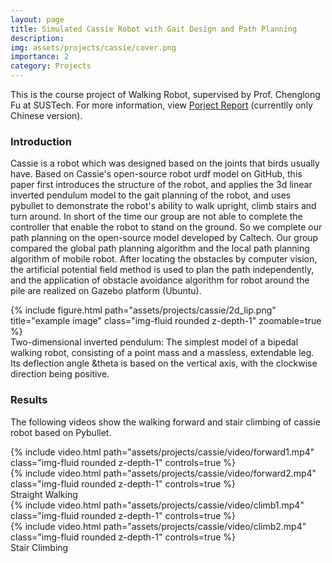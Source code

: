 ```yaml
---
layout: page
title: Simulated Cassie Robot with Gait Design and Path Planning
description: 
img: assets/projects/cassie/cover.png
importance: 2
category: Projects
---
```


This is the course project of Walking Robot, supervised by Prof. Chenglong Fu at SUSTech. For more information, view [Porject Report](/assets/projects/cassie/report.pdf) (currentlly only Chinese version).

### Introduction

Cassie is a robot which was designed based on the joints that birds usually have. Based on Cassie's open-source robot urdf model on GitHub, this paper first introduces the structure of the robot, and applies the 3d linear inverted pendulum model to the gait planning of the robot, and uses pybullet to demonstrate the robot's ability to walk upright, climb stairs and turn around. In short of the time our group are not able to complete the controller that enable the robot to stand on the ground. So we complete our path planning on the open-source model developed by Caltech. Our group compared the global path planning algorithm and the local path planning algorithm of mobile robot. After locating the obstacles by computer vision, the artificial potential field method is used to plan the path independently, and the application of obstacle avoidance algorithm for robot around the pile are realized on Gazebo platform (Ubuntu).

<div class="row justify-content-sm-center">
    <div class="col-sm-8 mt-3 mt-md-0">
        {% include figure.html path="assets/projects/cassie/2d_lip.png" title="example image" class="img-fluid rounded z-depth-1" zoomable=true %}
    </div>
</div>
<div class="caption">
     Two-dimensional inverted pendulum: The simplest model of a bipedal walking robot, consisting of a point mass and a massless, extendable leg. Its deflection angle &theta is based on the vertical axis, with the clockwise direction being positive.
</div>

### Results

The following videos show the walking forward and stair climbing of cassie robot based on Pybullet.

<div class="row mt-3">
    <div class="col-sm mt-3 mt-md-0">
        {% include video.html path="assets/projects/cassie/video/forward1.mp4" class="img-fluid rounded z-depth-1" controls=true %}
    </div>
    <div class="col-sm mt-3 mt-md-0">
        {% include video.html path="assets/projects/cassie/video/forward2.mp4" class="img-fluid rounded z-depth-1" controls=true %}
    </div>
</div>
<div class="caption">
    Straight Walking
</div>


<div class="row mt-3">
    <div class="col-sm mt-3 mt-md-0">
        {% include video.html path="assets/projects/cassie/video/climb1.mp4" class="img-fluid rounded z-depth-1" controls=true %}
    </div>
    <div class="col-sm mt-3 mt-md-0">
        {% include video.html path="assets/projects/cassie/video/climb2.mp4" class="img-fluid rounded z-depth-1" controls=true %}
    </div>
</div>
<div class="caption">
    Stair Climbing
</div>
